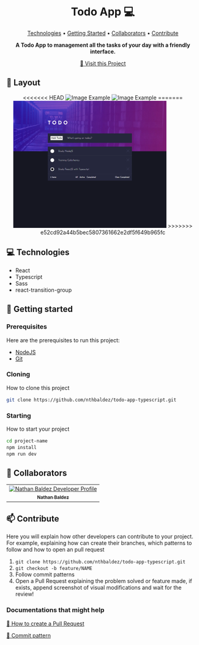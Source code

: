 <h1 align="center" style="font-weight: bold;">Todo App 💻</h1>

<p align="center">
 <a href="#tech">Technologies</a> • 
 <a href="#started">Getting Started</a> • 
  <a href="#colab">Collaborators</a> •
 <a href="#contribute">Contribute</a>
</p>

<p align="center">
    <b>A Todo App to management all the tasks of your day with a friendly interface.</b>
</p>

<p align="center">
     <a href="https://github.com/nthbaldez/todo-app-typescript">📱 Visit this Project</a>
</p>

<h2 id="layout">🎨 Layout</h2>

<p align="center">
<<<<<<< HEAD
    <img src="/images/app-image-1.png" alt="Image Example" width="400px">
    <img src="../github/example.png" alt="Image Example" width="400px">
=======
    <img src="./public/images/app-image-1.png" alt="Image Example" width="400px">
<!--     <img src="../.github/example.png" alt="Image Example" width="400px"> -->
>>>>>>> e52cd92a44b5bec5807361662e2df5f649b965fc
</p>

<h2 id="technologies">💻 Technologies</h2>

- React
- Typescript
- Sass
- react-transition-group

<h2 id="started">🚀 Getting started</h2>

<h3>Prerequisites</h3>

Here are the prerequisites to run this project:

- [NodeJS](https://nodejs.org/en)
- [Git](https://git-scm.com/downloads)

<h3>Cloning</h3>

How to clone this project

```bash
git clone https://github.com/nthbaldez/todo-app-typescript.git
```

<h3>Starting</h3>

How to start your project

```bash
cd project-name
npm install
npm run dev
```

<h2 id="colab">🤝 Collaborators</h2>

<table>
  <tr>
    <td align="center">
      <a href="#">
        <img src="https://avatars.githubusercontent.com/nthbaldez" width="100px;" alt="Nathan Baldez Developer Profile"/><br>
        <sub>
          <b>Nathan Baldez</b>
        </sub>
      </a>
    </td>
  </tr>
</table>

<h2 id="contribute">📫 Contribute</h2>

Here you will explain how other developers can contribute to your project. For example, explaining how can create their branches, which patterns to follow and how to open an pull request

1. `git clone https://github.com/nthbaldez/todo-app-typescript.git`
2. `git checkout -b feature/NAME`
3. Follow commit patterns
4. Open a Pull Request explaining the problem solved or feature made, if exists, append screenshot of visual modifications and wait for the review!

<h3>Documentations that might help</h3>

[📝 How to create a Pull Request](https://www.atlassian.com/br/git/tutorials/making-a-pull-request)

[💾 Commit pattern](https://gist.github.com/joshbuchea/6f47e86d2510bce28f8e7f42ae84c716)
